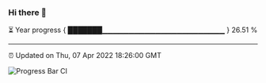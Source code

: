 ### Hi there 👋

⏳ Year progress { ███████▁▁▁▁▁▁▁▁▁▁▁▁▁▁▁▁▁▁▁▁▁▁▁ } 26.51 %

---

⏰ Updated on Thu, 07 Apr 2022 18:26:00 GMT

![Progress Bar CI](https://github.com/ZhaoGui/ZhaoGui/workflows/Progress%20Bar%20CI/badge.svg)
